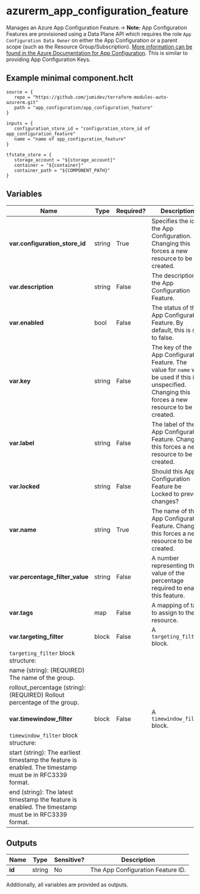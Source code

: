 # azurerm_app_configuration_feature

Manages an Azure App Configuration Feature.-> **Note:** App Configuration Features are provisioned using a Data Plane API which requires the role `App Configuration Data Owner` on either the App Configuration or a parent scope (such as the Resource Group/Subscription). [More information can be found in the Azure Documentation for App Configuration](https://docs.microsoft.com/azure/azure-app-configuration/concept-enable-rbac#azure-built-in-roles-for-azure-app-configuration). This is similar to providing App Configuration Keys.

## Example minimal component.hclt

```hcl
source = {
   repo = "https://github.com/jumidev/terraform-modules-auto-azurerm.git" 
   path = "app_configuration/app_configuration_feature" 
}

inputs = {
   configuration_store_id = "configuration_store_id of app_configuration_feature" 
   name = "name of app_configuration_feature" 
}

tfstate_store = {
   storage_account = "${storage_account}" 
   container = "${container}" 
   container_path = "${COMPONENT_PATH}" 
}

```

## Variables

| Name | Type | Required? |  Description |
| ---- | ---- | --------- |  ----------- |
| **var.configuration_store_id** | string | True | Specifies the id of the App Configuration. Changing this forces a new resource to be created. | 
| **var.description** | string | False | The description of the App Configuration Feature. | 
| **var.enabled** | bool | False | The status of the App Configuration Feature. By default, this is set to false. | 
| **var.key** | string | False | The key of the App Configuration Feature. The value for `name` will be used if this is unspecified. Changing this forces a new resource to be created. | 
| **var.label** | string | False | The label of the App Configuration Feature. Changing this forces a new resource to be created. | 
| **var.locked** | string | False | Should this App Configuration Feature be Locked to prevent changes? | 
| **var.name** | string | True | The name of the App Configuration Feature. Changing this forces a new resource to be created. | 
| **var.percentage_filter_value** | string | False | A number representing the value of the percentage required to enable this feature. | 
| **var.tags** | map | False | A mapping of tags to assign to the resource. | 
| **var.targeting_filter** | block | False | A `targeting_filter` block. | 
| `targeting_filter` block structure: || 
|   name (string): (REQUIRED) The name of the group. ||
|   rollout_percentage (string): (REQUIRED) Rollout percentage of the group. ||
| **var.timewindow_filter** | block | False | A `timewindow_filter` block. | 
| `timewindow_filter` block structure: || 
|   start (string): The earliest timestamp the feature is enabled. The timestamp must be in RFC3339 format. ||
|   end (string): The latest timestamp the feature is enabled. The timestamp must be in RFC3339 format. ||



## Outputs

| Name | Type | Sensitive? | Description |
| ---- | ---- | --------- | --------- |
| **id** | string | No  | The App Configuration Feature ID. | 

Additionally, all variables are provided as outputs.
